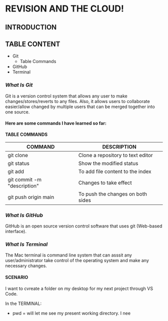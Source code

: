 # **REVISION AND THE CLOUD!**

## INTRODUCTION



## TABLE CONTENT
- Git
  - Table Commands
- GitHub
- Terminal

### *What Is Git*

Git is a version control system that allows any user to make changes/stores/reverts to any files. Also, it allows users to collaborate easier/allow changed by multiple users that can be merged together into one source.

#### Here are some commands I have learned so far:

**TABLE COMMANDS**

| COMMAND | DESCRIPTION |
|   ---   |     ---     |
| git clone | Clone a repository to text editor |
| git status | Show the modified status |
| git add | To add file content to the index |
| git commit -m "description" | Changes to take effect |
| git push origin main | To push the changes on both sides |

### *What Is GitHub*
GitHub is an open source version control software that uses git (Web-based interface).  

### *What Is Terminal*
The Mac terminal is command line system that can asssit any user/administrator take control of the operating system and make any necessary changes.

#### **SCENARIO**
I want to cvreate a folder on my desktop for my next project through VS Code.

 In the TERMINAL:
 - pwd = will let me see my present working directory. I nee



